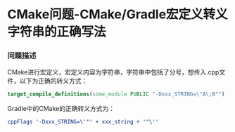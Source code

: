 # CMake问题-CMake/Gradle宏定义转义字符串的正确写法

### 问题描述

CMake进行宏定义，宏定义内容为字符串，字符串中包括了分号，想传入.cpp文件，以下为正确的转义方式：

```cmake
target_compile_definitions(some_module PUBLIC "-Dxxx_STRING=\"A\;B"")
```

Gradle中的CMake的正确转义方式为：

```cmake
cppFlags '-Dxxx_STRING=\'"' + xxx_string + '"\''
```

